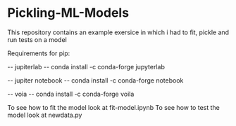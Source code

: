# Pickling-ML-Models

This repository contains an example exersice in which i had to fit, pickle and run tests on a model

Requirements for pip:

  -- jupiterlab
    -- conda install -c conda-forge jupyterlab
    
  -- jupiter notebook
    -- conda install -c conda-forge notebook
    
  -- voia
    -- conda install -c conda-forge voila
    
To see how to fit the model look at fit-model.ipynb
To see how to test the model look at newdata.py
